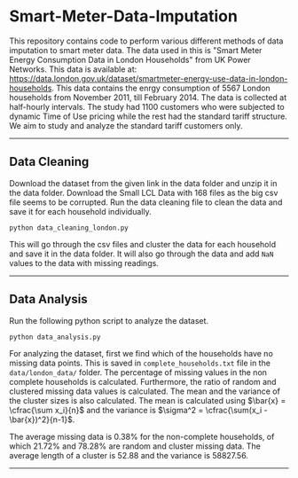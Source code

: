 # Smart-Meter-Data-Imputation

This repository contains code to perform various different methods of data imputation to smart meter data. The data used in this is "Smart Meter Energy Consumption Data in London Households" from UK Power Networks. This data is available at: https://data.london.gov.uk/dataset/smartmeter-energy-use-data-in-london-households. This data contains the enrgy consumption of 5567 London households from November 2011, till February 2014. The data is collected at half-hourly intervals. The study had 1100 customers who were subjected to dynamic Time of Use pricing while the rest had the standard tariff structure. We aim to study and analyze the standard tariff customers only. 

---

## Data Cleaning

Download the dataset from the given link in the data folder and unzip it in the data folder. Download the Small LCL Data with 168 files as the big csv file seems to be corrupted. Run the data cleaning file to clean the data and save it for each household individually. 

```
python data_cleaning_london.py
```

This will go through the csv files and cluster the data for each household and save it in the data folder. It will also go through the data and add `NaN` values to the data with missing readings. 

---
## Data Analysis

Run the following python script to analyze the dataset. 

```
python data_analysis.py
```

For analyzing the dataset, first we find which of the households have no missing data points. This is saved in `complete_households.txt` file in the `data/london_data/` folder. The percentage of missing values in the non complete households is calculated. Furthermore, the ratio of random and clustered missing data values is calculated. The mean and the variance of the cluster sizes is also calculated. The mean is calculated using $\bar{x} = \cfrac{\sum x_i}{n}$ and the variance is $\sigma^2 = \cfrac{\sum(x_i - \bar{x})^2}{n-1}$. 


The average missing data is 0.38% for the non-complete households, of which 21.72% and 78.28% are random and cluster missing data. The average length of a cluster is 52.88 and the variance is 58827.56. 

---